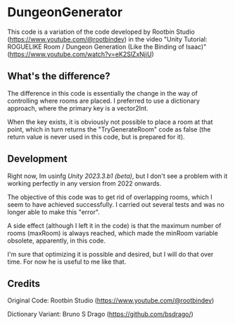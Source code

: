 # DungeonGenerator
This code is a variation of the code developed by Rootbin Studio (https://www.youtube.com/@rootbindev) in the video "Unity Tutorial: ROGUELIKE Room / Dungeon Generation (Like the Binding of Isaac)" (https://www.youtube.com/watch?v=eK2SlZxNjiU)

## What's the difference?
The difference in this code is essentially the change in the way of controlling where rooms are placed. I preferred to use a dictionary approach, where the primary key is a vector2Int.

When the key exists, it is obviously not possible to place a room at that point, which in turn returns the "TryGenerateRoom" code as false (the return value is never used in this code, but is prepared for it).
    
## Development
Right now, Im usinfg *Unity 2023.3.b1 (beta)*, but I don't see a problem with it working perfectly in any version from 2022 onwards.

The objective of this code was to get rid of overlapping rooms, which I seem to have achieved successfully. I carried out several tests and was no longer able to make this "error".

A side effect (although I left it in the code) is that the maximum number of rooms (maxRoom) is always reached, which made the minRoom variable obsolete, apparently, in this code.

I'm sure that optimizing it is possible and desired, but I will do that over time. For now he is useful to me like that.

## Credits

Original Code: Rootbin Studio (https://www.youtube.com/@rootbindev)

Dictionary Variant: Bruno S Drago (https://github.com/bsdrago/)
